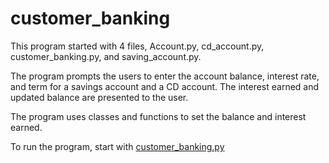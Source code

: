 # customer_banking

This program started with 4 files, Account.py, cd_account.py, customer_banking.py, and saving_account.py.

The program prompts the users to enter the account balance, interest rate, and term for a savings account and a CD account.  The interest earned and updated balance are presented to the user.

The program uses classes and functions to set the balance and interest earned.

To run the program, start with [customer_banking.py](https://github.com/mikeyms1/customer_banking/blob/main/customer_banking.py)
